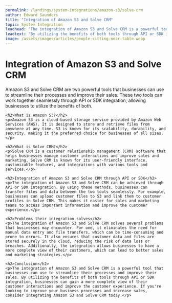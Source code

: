```yaml
---
permalink: /landings/system-integrations/amazon-s3/solve-crm
author: Edward Saunders
title: "Integration of Amazon S3 and Solve CRM"
topic: System Integration
leadhead: "The integration of Amazon S3 and Solve CRM is a powerful tool that businesses can use to streamline their processes and improve their sales"
leadtext: "By utilizing the benefits of both tools through API or SDK integration, businesses can gain a more complete view of their customer interactions and improve the customer experience. If you're looking to improve your business processes and increase sales, consider integrating Amazon S3 and Solve CRM today."
image: /assets/images/articles/people-sitting-near-table.webp
---
```

<div class="arttext">	<h1>Integration of Amazon S3 and Solve CRM</h1>
	<p>Amazon S3 and Solve CRM are two powerful tools that businesses can use to streamline their processes and improve their sales. These two tools can work together seamlessly through API or SDK integration, allowing businesses to utilize the benefits of both.</p>

	<h2>What is Amazon S3?</h2>
	<p>Amazon S3 is a cloud-based storage service provided by Amazon Web Services (AWS). It is designed to store and retrieve files from anywhere at any time. S3 is known for its scalability, durability, and security, making it the preferred choice for businesses of all sizes.</p>

	<h2>What is Solve CRM?</h2>
	<p>Solve CRM is a customer relationship management (CRM) software that helps businesses manage customer interactions and improve sales and marketing. Solve CRM is known for its user-friendly interface, customizable features, and integrations with various tools and services.</p>

	<h2>Integration of Amazon S3 and Solve CRM through API or SDK</h2>
	<p>The integration of Amazon S3 and Solve CRM can be achieved through API or SDK integration. By using these methods, businesses can transfer files and data between the two tools seamlessly. For example, businesses can upload customer files to S3 and link them to customer profiles in Solve CRM. This makes it easier for sales and marketing teams to access important information and improve the customer experience.</p>

	<h2>Problems their integration solves</h2>
	<p>The integration of Amazon S3 and Solve CRM solves several problems that businesses may encounter. For one, it eliminates the need for manual data entry and file transfers, which can be time-consuming and prone to errors. It also ensures that customer data and files are stored securely in the cloud, reducing the risk of data loss or breaches. Additionally, the integration allows businesses to have a more complete view of their customers, which can lead to better sales and marketing strategies.</p>

	<h2>Conclusion</h2>
	<p>The integration of Amazon S3 and Solve CRM is a powerful tool that businesses can use to streamline their processes and improve their sales. By utilizing the benefits of both tools through API or SDK integration, businesses can gain a more complete view of their customer interactions and improve the customer experience. If you're looking to improve your business processes and increase sales, consider integrating Amazon S3 and Solve CRM today.</p>
</div>